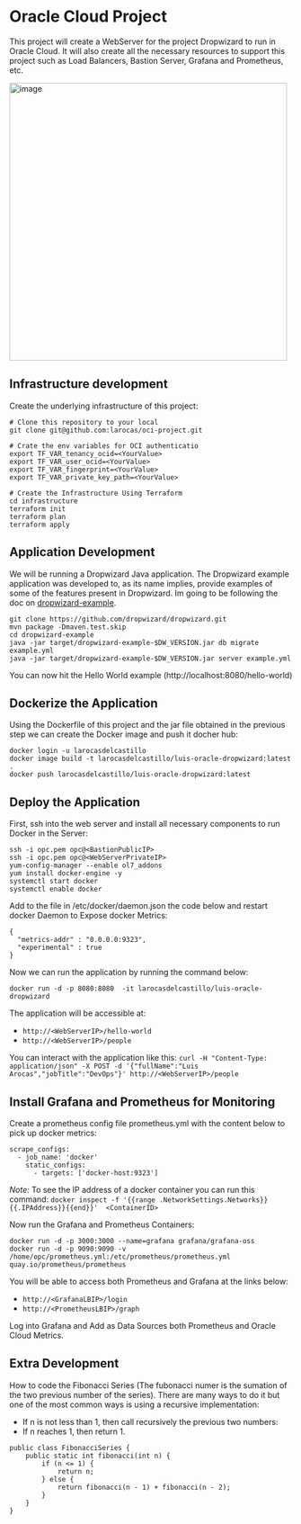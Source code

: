 # Oracle Cloud Project

This project will create a WebServer for the project Dropwizard to run in Oracle Cloud. It will also create all the necessary resources to support this project such as Load Balancers, Bastion Server, Grafana and Prometheus, etc.

<img width="494" alt="image" src="https://github.com/larocas/oci-project/assets/139692500/b0b076d4-2df4-4aba-9779-55bfdacff935">

## Infrastructure development
Create the underlying infrastructure of this project:
```
# Clone this repository to your local
git clone git@github.com:larocas/oci-project.git

# Crate the env variables for OCI authenticatio
export TF_VAR_tenancy_ocid=<YourValue>
export TF_VAR_user_ocid=<YourValue>
export TF_VAR_fingerprint=<YourValue>
export TF_VAR_private_key_path=<YourValue>

# Create the Infrastructure Using Terraform
cd infrastructure
terraform init
terraform plan
terraform apply
```
## Application Development 

We will be running a Dropwizard Java application. The Dropwizard example application was developed to, as its name implies, provide examples of some of the features present in Dropwizard. Im going to be following the doc on [dropwizard-example](https://github.com/dropwizard/dropwizard/tree/master/dropwizard-example).
```
git clone https://github.com/dropwizard/dropwizard.git
mvn package -Dmaven.test.skip
cd dropwizard-example
java -jar target/dropwizard-example-$DW_VERSION.jar db migrate example.yml
java -jar target/dropwizard-example-$DW_VERSION.jar server example.yml
```
You can now hit the Hello World example (http://localhost:8080/hello-world)

## Dockerize the Application
Using the Dockerfile of this project and the jar file obtained in the previous step we can create the Docker image and push it docher hub:
```
docker login -u larocasdelcastillo
docker image build -t larocasdelcastillo/luis-oracle-dropwizard:latest .
docker push larocasdelcastillo/luis-oracle-dropwizard:latest
```
## Deploy the Application
First, ssh into the web server and install all necessary components to run Docker in the Server:
```
ssh -i opc.pem opc@<BastionPublicIP>
ssh -i opc.pem opc@<WebServerPrivateIP>
yum-config-manager --enable ol7_addons 
yum install docker-engine -y 
systemctl start docker 
systemctl enable docker
```
Add to the file in /etc/docker/daemon.json the code below and restart docker Daemon to Expose docker Metrics:
```
{
  "metrics-addr" : "0.0.0.0:9323",
  "experimental" : true
}
```

Now we can run the application by running the command below:
```
docker run -d -p 8080:8080  -it larocasdelcastillo/luis-oracle-dropwizard
```
The application will be accessible at: 
- ```http://<WebServerIP>/hello-world```
- ```http://<WebServerIP>/people```
  
You can interact with the application like this: ```curl -H "Content-Type: application/json" -X POST -d '{"fullName":"Luis Arocas","jobTitle":"DevOps"}' http://<WebServerIP>/people```
## Install Grafana and Prometheus for Monitoring
Create a prometheus config file prometheus.yml with the content below to pick up docker metrics:
```
scrape_configs:
  - job_name: 'docker'
    static_configs:
      - targets: ['docker-host:9323']
```
*Note:* To see the IP address of a docker container you can run this command: ```docker inspect -f '{{range .NetworkSettings.Networks}}{{.IPAddress}}{{end}}'  <ContainerID>```

Now run the Grafana and Prometheus Containers:
```
docker run -d -p 3000:3000 --name=grafana grafana/grafana-oss
docker run -d -p 9090:9090 -v /home/opc/prometheus.yml:/etc/prometheus/prometheus.yml quay.io/prometheus/prometheus
```
You will be able to access both Prometheus and Grafana at the links below:
- ```http://<GrafanaLBIP>/login```
- ```http://<PrometheusLBIP>/graph```

Log into Grafana and Add as Data Sources both Prometheus and Oracle Cloud Metrics.

## Extra Development

How to code the Fibonacci Series (The fubonacci numer is the sumation of the two previous number of the series). There are many ways to do it but one of the most common ways is using a recursive implementation:

- If n is not less than 1, then call recursively the previous two numbers:
- If n reaches 1, then return 1.

```
public class FibonacciSeries {
    public static int fibonacci(int n) {
        if (n <= 1) {
            return n;
        } else {
            return fibonacci(n - 1) + fibonacci(n - 2);
        }
    }
}
```
